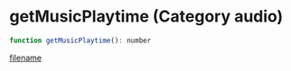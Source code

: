 # getMusicPlaytime (Category audio)

```js
function getMusicPlaytime(): number
```

[filename](getMusicPlaytime_m.md ':include')